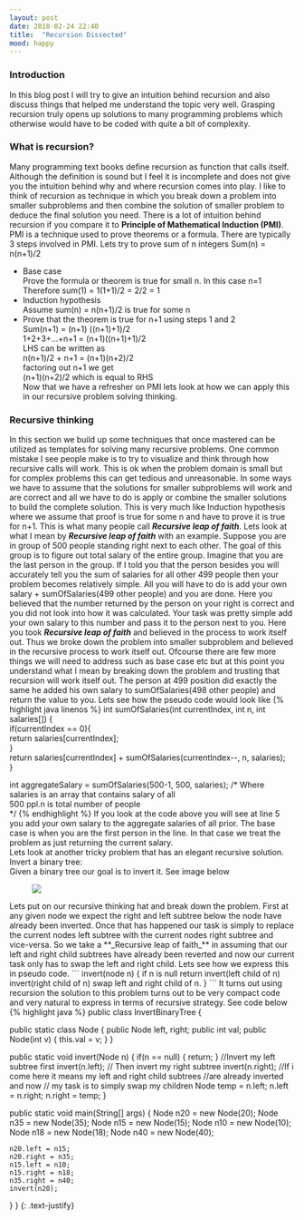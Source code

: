 ```yaml
---
layout: post
date: 2018-02-24 22:40
title:  "Recursion Dissected"
mood: happy
---
```


### Introduction
In this blog post I will try to give an intuition behind recursion and also discuss things that helped me understand the topic very well. Grasping recursion truly opens up solutions to many programming problems which otherwise would have to be coded with quite a bit of complexity.

### What is recursion?
Many programming text books define recursion as function that calls itself. Although the definition is sound but I feel it is incomplete and does not give you the intuition behind why and where recursion comes into play. I like to think of recursion as technique in which you break down a problem into smaller subproblems and then combine the solution of smaller problem to deduce the final solution you need. There is a lot of intuition behind recursion if you compare it to **Principle of Mathematical Induction (PMI)**. PMI is a technique used to prove theorems or a formula. There are typically 3 steps involved in PMI. Lets try to prove sum of n integers Sum(n) = n(n+1)/2
* Base case  
  Prove the formula or theorem is true for small n. In this case n=1
  Therefore sum(1) = 1(1+1)/2 = 2/2 = 1
* Induction hypothesis  
  Assume sum(n) = n(n+1)/2 is true for some n
* Prove that the theorem is true for n+1 using steps 1 and 2  
  Sum(n+1) = (n+1) ((n+1)+1)/2  
  1+2+3+...+n+1 = (n+1)((n+1)+1)/2  
  LHS can be written as  
  n(n+1)/2 + n+1 = (n+1)(n+2)/2  
  factoring out n+1 we get  
  (n+1)(n+2)/2 which is equal to RHS  
Now that we have a refresher on PMI lets look at how we can apply this in our recursive problem solving thinking.

### Recursive thinking
In this section we build up some techniques that once mastered can be utilized as templates for solving many recursive problems. One common mistake I see people make is to try to visualize and think through how recursive calls will work. This is ok when the problem domain is small but for complex problems this can get tedious and unreasonable. In some ways we have to assume that the solutions for smaller subproblems will work and are correct and all we have to do is apply or combine the smaller solutions to build the complete solution. This is very much like Induction hypothesis where we assume that proof is true for some n and have to prove it is true for n+1. This is what many people call **_Recursive leap of faith_**. Lets look at what I mean by **_Recursive leap of faith_** with an example. Suppose you are in group of 500 people standing right next to each other. The goal of this group is to figure out total salary of the entire group. Imagine that you are the last person in the group. If I told you that the person besides you will accurately tell you the sum of salaries for all other 499 people then your problem becomes relatively simple. All you will have to do is add your own salary + sumOfSalaries(499 other people) and you are done. Here you believed that the number returned by the person on your right is correct and you did not look into how it was calculated. Your task was pretty simple add your own salary to this number and pass it to the person next to you. Here you took **_Recursive leap of faith_** and believed in the process to work itself out. Thus we broke down the problem into smaller subproblem and believed in the recursive process to work itself out. Ofcourse there are few more things we will need to address such as base case etc but at this point you understand what I mean by breaking down the problem and trusting that recursion will work itself out. The person at 499 position did exactly the same he added his own salary to sumOfSalaries(498 other people) and return the value to you. Lets see how the pseudo code would look like
{% highlight java linenos %}
   int sumOfSalaries(int currentIndex, int n, int salaries[]) {  
      if(currentIndex == 0){  
        return salaries[currentIndex];  
      }  
    return salaries[currentIndex] + sumOfSalaries(currentIndex--, n, salaries);  
 }
 
 int aggregateSalary = sumOfSalaries(500-1, 500, salaries);
 /* Where salaries is an array that contains salary of all  
   500 ppl.n is total number of people  
   */
{% endhighlight %} 
If you look at the code above you will see at line 5 you add your own salary to the aggregate salaries of all prior. The base case is when you are the first person in the line. In that case we treat the problem as just returning the current salary.  
Lets look at another tricky problem that has an elegant recursive solution.
Invert a binary tree:  
Given a binary tree our goal is to invert it. See image below  
<figure>
    <img src="https://s3.amazonaws.com/amitchavan/blog/recursion/InvertTree.jpeg"/>
</figure>
Lets put on our recursive thinking hat and break down the problem. First at any given node we expect the right and left subtree below the node have already been inverted. Once that has happened our task is simply to replace the current nodes left subtree with the current nodes right subtree and vice-versa. So we take a **_Recursive leap of faith_** in assuming that our left and right child subtrees have already been reverted and now our current task only has to swap the left and right child. 
Lets see how we express this in pseudo code. 
```
   invert(node n) {
       if n is null return
       invert(left child of n)
       invert(right child of n)
       swap left and right child of n.
   }
```  
It turns out using recursion the solution to this problem turns out to be very compact code and very natural to express in terms of recursive strategy. See code below  
{% highlight java  %}
   public class InvertBinaryTree {
  
  public static class Node {
    public Node left, right;
    public int val;
    public Node(int v) {
      this.val = v;
    }
  }
  
  public static void invert(Node n) {
    if(n == null) {
      return;
    }
    //Invert my left subtree first
    invert(n.left);
    // Then invert my right subtree
    invert(n.right);
    //If i come here it means my left and right child subtrees 
    //are already inverted and now
    // my task is to simply swap my children 
    Node temp = n.left;
    n.left = n.right;
    n.right = temp;
  }

  public static void main(String[] args) {
    Node n20  = new Node(20);
    Node n35 = new Node(35);
    Node n15 = new Node(15);
    Node n10 = new Node(10);
    Node n18 = new Node(18);
    Node n40 = new Node(40);
    
    n20.left = n15;
    n20.right = n35;
    n15.left = n10;
    n15.right = n18;
    n35.right = n40;
    invert(n20);
  }
}
{: .text-justify}
